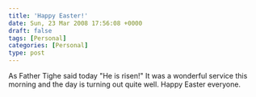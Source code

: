 ```yaml
---
title: 'Happy Easter!'
date: Sun, 23 Mar 2008 17:56:08 +0000
draft: false
tags: [Personal]
categories: [Personal]
type: post
---
```


As Father Tighe said today "He is risen!" It was a wonderful service this morning and the day is turning out quite well. Happy Easter everyone.